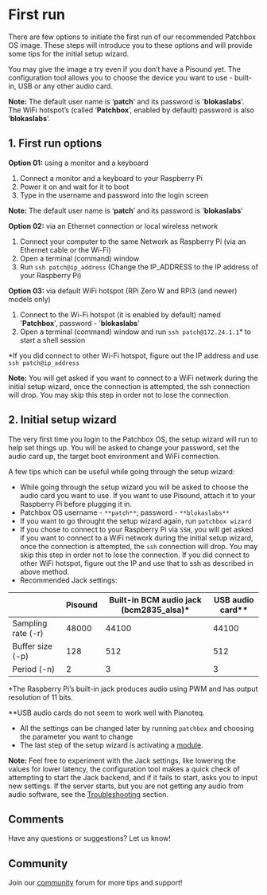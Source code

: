 # First run

There are few options to initiate the first run of our recommended Patchbox OS image. These steps will introduce you to these options and will provide some tips for the initial setup wizard.

You may give the image a try even if you don’t have a Pisound yet. The configuration tool allows you to choose the device you want to use - built-in, USB or any other audio card. 

**Note:** The default user name is ‘**patch**’ and its password is '**blokaslabs**'. The WiFi hotspot’s (called ‘**Patchbox**’, enabled by default) password is also ‘**blokaslabs**’.

## 1. First run options

**Option 01:** using a monitor and a keyboard

1. Connect a monitor and a keyboard to your Raspberry Pi
2. Power it on and wait for it to boot
3. Type in the username and password into the login screen

**Note:** The default user name is ‘**patch**’ and its password is '**blokaslabs**'


**Option 02:** via an Ethernet connection or local wireless network

1. Connect your computer to the same Network as Raspberry Pi (via an Ethernet cable or the Wi-Fi)
2. Open a terminal (command) window
3. Run `ssh patch@ip_address` (Change the IP_ADDRESS to the IP address of your Raspberry Pi)


**Option 03:** via default WiFi hotspot (RPi Zero W and RPi3 (and newer) models only)

1. Connect to the Wi-Fi hotspot (it is enabled by default) named '**Patchbox**', password - '**blokaslabs**'
2. Open a terminal (command) window and run `ssh patch@172.24.1.1`* to start a shell session

*If you did connect to other Wi-Fi hotspot, figure out the IP address and use `ssh patch@ip_address`

**Note:** You will get asked if you want to connect to a WiFi network during the initial setup wizard, once the connection is attempted, the ssh connection will drop. You may skip this step in order not to lose the connection.

## 2. Initial setup wizard

The very first time you login to the Patchbox OS, the setup wizard will run to help set things up. 
You will be asked to change your password, set the audio card up, the target boot environment and WiFi connection.

A few tips which can be useful while going through the setup wizard:

- While going through the setup wizard you will be asked to choose the audio card you want to use. If you want to use Pisound, attach it to your Raspberry Pi before plugging it in. 
- Patchbox OS username - `**patch**`; password - `**blokaslabs**`
- If you want to go throught the setup wizard again, run `patchbox wizard`
- If you chose to connect to your Raspberry Pi via `SSH`, you will get asked if you want to connect to a WiFi network during the initial setup wizard, once the connection is attempted, the `ssh` connection will drop. You may skip this step in order not to lose the connection. If you did connect to other WiFi hotspot, figure out the IP and use that to ssh as described in above method.
- Recommended Jack settings:

|                    | Pisound | Built-in BCM audio jack (bcm2835_alsa)* | USB audio card** |
| ------------------ | ------- | --------------------------------------- | ---------------- |
| Sampling rate (-r) |  48000  |                 44100                   |      44100       |
| Buffer size (-p)   |   128   |                  512                    |       512        |
| Period (-n)        |    2    |                   3                     |        3         |

*The Raspberry Pi’s built-in jack produces audio using PWM and has output resolution of 11 bits.

**USB audio cards do not seem to work well with Pianoteq.

- All the settings can be changed later by running `patchbox` and choosing the parameter you want to change
- The last step of the setup wizard is activating a [module](Modules.md). 


**Note:** Feel free to experiment with the Jack settings, like lowering the values for lower latency, the configuration tool makes a quick check of attempting to start the Jack backend, and if it fails to start, asks you to input new settings. If the server starts, but you are not getting any audio from audio software, see the [Troubleshooting](Troubleshooting.md) section.

## Comments

Have any questions or suggestions? Let us know!

## Community

Join our <a href = "https://community.blokas.io/" target="_blank">community</a> forum for more tips and support! 